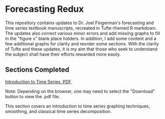 # Forecasting Redux

This repository contains updates to Dr. Joel Fingerman's forecasting and time series textbook manuscripts, recreated in Tufte-themed R markdown. The updates also correct various minor errors and add missing graphs to fill in the "figure x" blank place holders. In addition, I add some content and a few additional graphs for clarity and reorder some sections. With the clarity of Tufte and these updates, it is my aim that those who seek to understand the subject shall have their efforts rewarded more easily.

## Sections Completed

[Introduction to Time Series .PDF](https://github.com/JustinMShea/Forecasting-Redux/blob/master/Tufte-Manuscripts/6-Introduction-to-Time-Series.pdf).

Note: Depending on the browser, one may need to select the "Download" button to view the .pdf file.

This section covers an introduction to time series graphing techniques, smoothing, and classical time series decomposition. 